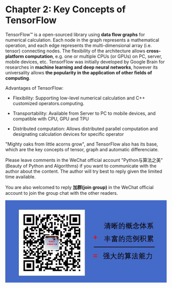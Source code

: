 # Chapter 2: Key Concepts of TensorFlow

TensorFlow™ is a open-sourced library using **data flow graphs** for numerical calculation. Each node in the graph represents a mathematical operation, and each edge represents the multi-dimensional array (i.e. tensor) connecting nodes. The flexibility of the architecture allows **cross-platform computation**, e.g. one or multiple CPUs (or GPUs) on PC, server, mobile devices, etc. TensorFlow was initially developed by Google Brain for researches in **machine learning and deep neural networks**, however its universality allows **the popularity in the application of other fields of computing**.


Advantages of TensorFlow:

* Flexibility: Supporting low-level numerical calculation and C++ customized operators.computing.

* Transportability: Available from Server to PC to mobile devices, and compatible with CPU, GPU and TPU

* Distributed computation: Allows distributed parallel computation and designating calculation devices for specific operator


"Mighty oaks from little acorns grow", and TensorFlow also has its base, which are the key concepts of tensor, graph and automatic differenciate.


Please leave comments in the WeChat official account "Python与算法之美" (Beauty of Python and Algorithms) if you want to communicate with the author about the content. The author will try best to reply given the limited time available.

You are also welcomed to reply **加群(join group)** in the WeChat official account to join the group chat with the other readers.

![image.png](./data/Python与算法之美logo.jpg)
